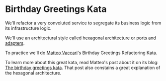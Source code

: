# Birthday Greetings Kata

We'll refactor a very convoluted service to segregate its business logic from its infrastructure logic.

We'll use an architectural style called [hexagonal architecture or ports and adapters](http://alistair.cockburn.us/Hexagonal+architecture).

To practice we'll do [Matteo Vaccari](http://matteo.vaccari.name/blog/)'s Birthday Greetings Refactoring Kata.

To learn more about this great kata, read Matteo's post about it on its blog: [The birthday greetings kata](http://matteo.vaccari.name/blog/archives/154). That post also constains a great explanation of the hexagonal architecture.
